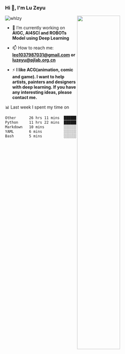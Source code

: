 ### Hi 👋, I'm Lu Zeyu

<img src="https://komarev.com/ghpvc/?username=whlzy&label=Profile%20views&color=0e75b6&style=flat" alt="whlzy" />
<img align="right" width="53%" src="https://github-readme-stats.vercel.app/api?username=whlzy&show_icons=true">

- 🔭 I’m currently working on **AIGC, AI4SCI and ROBOTs Model using Deep Learning**

- 📫 How to reach me: **leo1037987031@gmail.com or luzeyu@pjlab.org.cn**

- ⚡ **I like ACG(animation, comic and game). I want to help artists, painters and designers with deep learning. If you have any interesting ideas, please contact me.**

📊 Last week I spent my time on

<!--START_SECTION:waka-->

```txt
Other      26 hrs 11 mins  █████████████████▒░░░░░░░   69.00 %
Python     11 hrs 22 mins  ███████▒░░░░░░░░░░░░░░░░░   29.96 %
Markdown   10 mins         ░░░░░░░░░░░░░░░░░░░░░░░░░   00.46 %
YAML       6 mins          ░░░░░░░░░░░░░░░░░░░░░░░░░   00.28 %
Bash       5 mins          ░░░░░░░░░░░░░░░░░░░░░░░░░   00.26 %
```

<!--END_SECTION:waka-->

